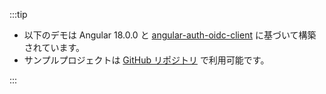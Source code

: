 :::tip

- 以下のデモは Angular 18.0.0 と [angular-auth-oidc-client](https://github.com/damienbod/angular-auth-oidc-client) に基づいて構築されています。
- サンプルプロジェクトは [GitHub リポジトリ](https://github.com/logto-io/js/tree/master/packages/angular-sample) で利用可能です。

:::
